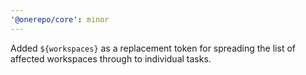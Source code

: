 ```yaml
---
'@onerepo/core': minor
---
```


Added `${workspaces}` as a replacement token for spreading the list of affected workspaces through to individual tasks.
